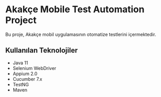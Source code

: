 # Akakçe Mobile Test Automation Project

Bu proje, Akakçe mobil uygulamasının otomatize testlerini içermektedir.

## Kullanılan Teknolojiler

- Java 11
- Selenium WebDriver
- Appium 2.0
- Cucumber 7.x
- TestNG
- Maven